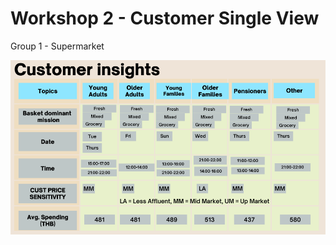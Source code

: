 # Workshop 2 - Customer Single View

Group 1 - Supermarket 

![This is an image](/Workshop_2_CustomerSingleView/assets/images/s1.png)